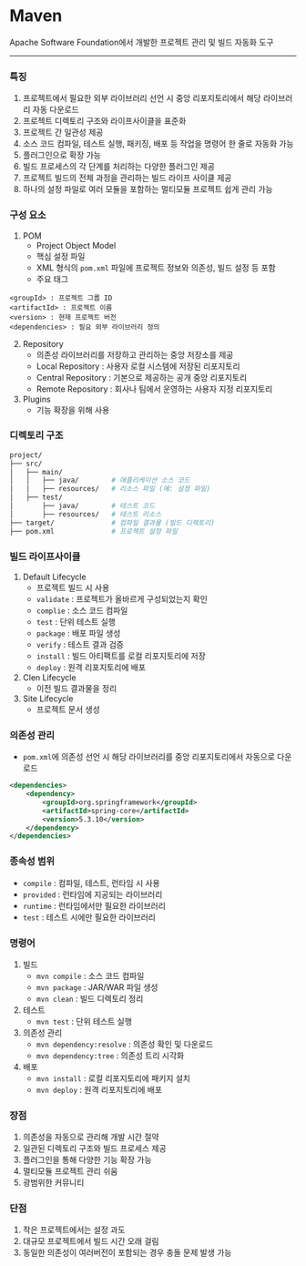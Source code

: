# Maven

Apache Software Foundation에서 개발한 프로젝트 관리 및 빌드 자동화 도구

---

### 특징
1. 프로젝트에서 필요한 외부 라이브러리 선언 시 중앙 리포지토리에서 해당 라이브러리 자동 다운로드
2. 프로젝트 디렉토리 구조와 라이프사이클을 표준화
3. 프로젝트 간 일관성 제공
4. 소스 코드 컴파일, 테스트 실행, 패키징, 배포 등 작업을 명령어 한 줄로 자동화 가능
5. 플러그인으로 확장 가능
6. 빌드 프로세스의 각 단계를 처리하는 다양한 플러그인 제공
7. 프로젝트 빌드의 전체 과정을 관리하는 빌드 라이프 사이클 제공
8. 하나의 설정 파일로 여러 모듈을 포함하는 멀티모듈 프로젝트 쉽게 관리 가능

### 구성 요소
1. POM
    - Project Object Model
    - 핵심 설정 파일
    - XML 형식의 `pom.xml` 파일에 프로젝트 정보와 의존성, 빌드 설정 등 포함
    - 주요 태그
```
<groupId> : 프로젝트 그룹 ID
<artifactId> : 프로젝트 이름
<version> : 현재 프로젝트 버전
<dependencies> : 필요 외부 라이브러리 정의
```
2. Repository
    - 의존성 라이브러리를 저장하고 관리하는 중앙 저장소를 제공
    - Local Repository : 사용자 로컬 시스템에 저장된 리포지토리
    - Central Repository : 기본으로 제공하는 공개 중앙 리포지토리
    - Remote Repository : 회사나 팀에서 운영하는 사용자 지정 리포지토리
3. Plugins
    - 기능 확장을 위해 사용

### 디렉토리 구조
```bash
project/
├── src/
│   ├── main/
│   │   ├── java/        # 애플리케이션 소스 코드
│   │   ├── resources/   # 리소스 파일 (예: 설정 파일)
│   ├── test/
│       ├── java/        # 테스트 코드
│       ├── resources/   # 테스트 리소스
├── target/              # 컴파일 결과물 (빌드 디렉토리)
├── pom.xml              # 프로젝트 설정 파일
```

### 빌드 라이프사이클
1. Default Lifecycle
    - 프로젝트 빌드 시 사용
    - `validate` : 프로젝트가 올바르게 구성되었는지 확인
    - `complie` : 소스 코드 컴파일
    - `test` : 단위 테스트 실행
    - `package` : 배포 파일 생성
    - `verify` : 테스트 결과 검증
    - `install` : 빌드 아티팩트를 로컬 리포지토리에 저장
    - `deploy` : 원격 리포지토리에 배포
2. Clen Lifecycle
    - 이전 빌드 결과물을 정리
3. Site Lifecycle
    - 프로젝트 문서 생성

### 의존성 관리
- `pom.xml`에 의존성 선언 시 해당 라이브러리를 중앙 리포지토리에서 자동으로 다운로드

```xml
<dependencies>
    <dependency>
        <groupId>org.springframework</groupId>
        <artifactId>spring-core</artifactId>
        <version>5.3.10</version>
    </dependency>
</dependencies>
```

### 종속성 범위
- `compile` : 컴파일, 테스트, 런타임 시 사용
- `provided` : 런타임에 지공되는 라이브러리
- `runtime` : 런타임에서만 필요한 라이브러리
- `test` : 테스트 시에만 필요한 라이브러리

### 명령어
1. 빌드
    - `mvn compile` : 소스 코드 컴파일
    - `mvn package` : JAR/WAR 파일 생성
    - `mvn clean` : 빌드 디렉토리 정리
2. 테스트 
    - `mvn test` : 단위 테스트 실행
3. 의존성 관리
    - `mvn dependency:resolve` : 의존성 확인 및 다운로드
    - `mvn dependency:tree` : 의존성 트리 시각화
4. 배포
    - `mvn install` : 로컬 리포지토리에 패키지 설치
    - `mvn deploy` : 원격 리포지토리에 배포

### 장점
1. 의존성을 자동으로 관리해 개발 시간 절약
2. 일관된 디렉토리 구조와 빌드 프로세스 제공
3. 플러그인을 통해 다양한 기능 확장 가능
4. 멀티모듈 프로젝트 관리 쉬움
5. 광범위한 커뮤니티

### 단점
1. 작은 프로젝트에서는 설정 과도
2. 대규모 프로젝트에서 빌드 시간 오래 걸림
3. 동일한 의존성이 여러버전이 포함되는 경우 충돌 문제 발생 가능